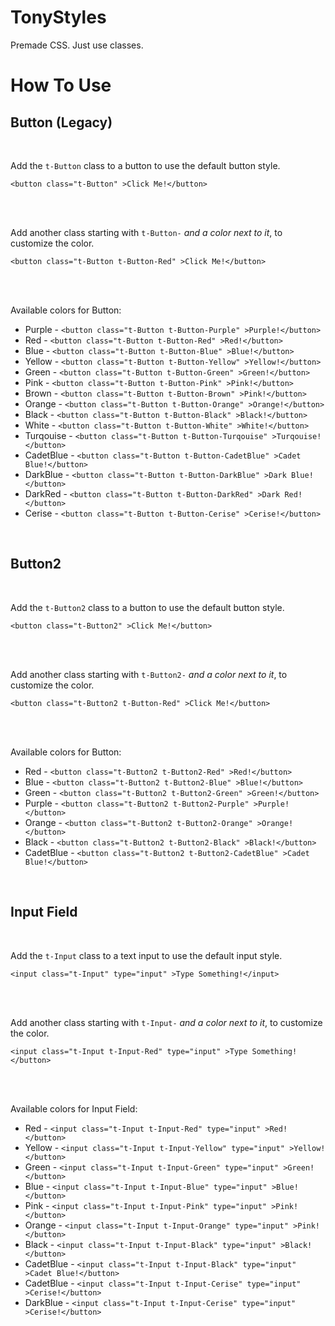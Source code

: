 # TonyStyles
Premade CSS. Just use classes.

# How To Use

## Button (Legacy)

<br>

Add the `t-Button` class to a button to use the default button style.

`<button class="t-Button" >Click Me!</button>`

<br><br>

Add another class starting with `t-Button-` _and a color next to it_, to customize the color.

`<button class="t-Button t-Button-Red" >Click Me!</button>`

<br><br>

Available colors for Button:

* Purple  - `<button class="t-Button t-Button-Purple" >Purple!</button>`
* Red     - `<button class="t-Button t-Button-Red" >Red!</button>`
* Blue    - `<button class="t-Button t-Button-Blue" >Blue!</button>`
* Yellow  - `<button class="t-Button t-Button-Yellow" >Yellow!</button>`
* Green   - `<button class="t-Button t-Button-Green" >Green!</button>`
* Pink   - `<button class="t-Button t-Button-Pink" >Pink!</button>`
* Brown   - `<button class="t-Button t-Button-Brown" >Pink!</button>`
* Orange - `<button class="t-Button t-Button-Orange" >Orange!</button>`
* Black - `<button class="t-Button t-Button-Black" >Black!</button>`
* White - `<button class="t-Button t-Button-White" >White!</button>`
* Turqouise - `<button class="t-Button t-Button-Turqouise" >Turqouise!</button>`
* CadetBlue - `<button class="t-Button t-Button-CadetBlue" >Cadet Blue!</button>`
* DarkBlue - `<button class="t-Button t-Button-DarkBlue" >Dark Blue!</button>`
* DarkRed - `<button class="t-Button t-Button-DarkRed" >Dark Red!</button>`
* Cerise - `<button class="t-Button t-Button-Cerise" >Cerise!</button>`

<br>

## Button2

<br>

Add the `t-Button2` class to a button to use the default button style.

`<button class="t-Button2" >Click Me!</button>`

<br><br>

Add another class starting with `t-Button2-` _and a color next to it_, to customize the color.

`<button class="t-Button2 t-Button-Red" >Click Me!</button>`

<br><br>

Available colors for Button:

* Red - `<button class="t-Button2 t-Button2-Red" >Red!</button>`
* Blue - `<button class="t-Button2 t-Button2-Blue" >Blue!</button>`
* Green - `<button class="t-Button2 t-Button2-Green" >Green!</button>`
* Purple - `<button class="t-Button2 t-Button2-Purple" >Purple!</button>`
* Orange - `<button class="t-Button2 t-Button2-Orange" >Orange!</button>`
* Black - `<button class="t-Button2 t-Button2-Black" >Black!</button>`
* CadetBlue - `<button class="t-Button2 t-Button2-CadetBlue" >Cadet Blue!</button>`

<br>

## Input Field

<br>

Add the `t-Input` class to a text input to use the default input style.

`<input class="t-Input" type="input" >Type Something!</input>`

<br><br>

Add another class starting with `t-Input-` _and a color next to it_, to customize the color.

`<input class="t-Input t-Input-Red" type="input" >Type Something!</button>`

<br><br>

Available colors for Input Field:

* Red     - `<input class="t-Input t-Input-Red" type="input" >Red!</button>`
* Yellow  - `<input class="t-Input t-Input-Yellow" type="input" >Yellow!</button>`
* Green - `<input class="t-Input t-Input-Green" type="input" >Green!</button>`
* Blue - `<input class="t-Input t-Input-Blue" type="input" >Blue!</button>`
* Pink - `<input class="t-Input t-Input-Pink" type="input" >Pink!</button>`
* Orange - `<input class="t-Input t-Input-Orange" type="input" >Pink!</button>`
* Black - `<input class="t-Input t-Input-Black" type="input" >Black!</button>`
* CadetBlue - `<input class="t-Input t-Input-Black" type="input" >Cadet Blue!</button>`
* CadetBlue - `<input class="t-Input t-Input-Cerise" type="input" >Cerise!</button>`
* DarkBlue - `<input class="t-Input t-Input-Cerise" type="input" >Cerise!</button>`
